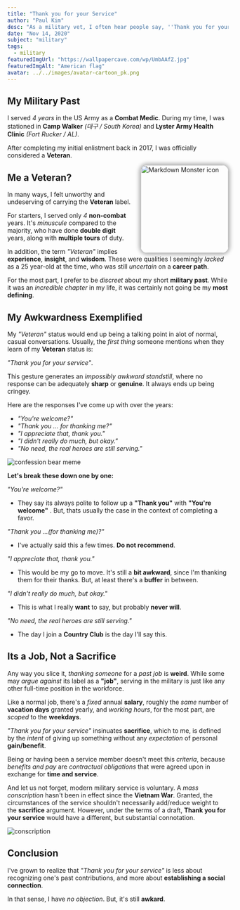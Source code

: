 ```yaml
---
title: "Thank you for your Service"
author: "Paul Kim"
desc: "As a military vet, I often hear people say, ''Thank you for your service''. I never know what to say in response."
date: "Nov 14, 2020"
subject: "military"
tags:
  - military
featuredImgUrl: "https://wallpapercave.com/wp/UmbAAfZ.jpg"
featuredImgAlt: "American flag"
avatar: ../../images/avatar-cartoon_pk.png
---
```


## My Military Past

I served _4 years_ in the US Army as a **Combat Medic**. During my time, I was stationed in **Camp Walker** _(대구 / South Korea)_ and **Lyster Army Health Clinic** _(Fort Rucker / AL)_.

After completing my initial enlistment back in 2017, I was officially considered a **Veteran**.

<img src="https://res.cloudinary.com/paulkim/image/upload/v1552393702/images/professional/army_photo.jpg"
     alt="Markdown Monster icon"
     style="float: right; margin-left: 20px; height: 200px; border-radius: 15px; box-shadow: 0 0 9px 4px #0000004a" />

## Me a Veteran?

In many ways, I felt unworthy and undeserving of carrying the **Veteran** label.

For starters, I served only _4_ **non-combat** years. It's _minuscule_ compared to the majority, who have done **double digit** years, along with **multiple tours** of duty.

In addition, the term _"Veteran"_ implies **experience**, **insight**, and **wisdom**. These were qualities I seemingly _lacked_ as a 25 year-old at the time, who was still _uncertain_ on a **career path**.

For the most part, I prefer to be _discreet_ about my short **military past**. While it was an _incredible chapter_ in my life, it was certainly not going be my **most defining**.

## My Awkwardness Exemplified

My _"Veteran"_ status would end up being a talking point in alot of normal, casual conversations. Usually, the _first thing_ someone mentions when they learn of my **Veteran** status is:

_"Thank you for your service"_.

This gesture generates an _impossibly awkward standstill_, where no response can be adequately **sharp** or **genuine**. It always ends up being cringey.

Here are the responses I've come up with over the years:

- _"You're welcome?"_
- _"Thank you ... for thanking me?"_
- _"I appreciate that, thank you."_
- _"I didn't really do much, but okay."_
- _"No need, the real heroes are still serving."_

![confession bear meme](https://i.imgflip.com/1v6tq8.jpg)

**Let's break these down one by one:**

_"You're welcome?"_

- They say its always polite to follow up a **"Thank you"** with **"You're welcome"** . But, thats usually the case in the context of completing a favor.

_"Thank you ...(for thanking me)?"_

- I've actually said this a few times. **Do not recommend**.

_"I appreciate that, thank you."_

- This would be my go to move. It's still a **bit awkward**, since I'm thanking them for their thanks. But, at least there's a **buffer** in between.

_"I didn't really do much, but okay."_

- This is what I really **want** to say, but probably **never will**.

_"No need, the real heroes are still serving."_

- The day I join a **Country Club** is the day I'll say this.

## Its a Job, Not a Sacrifice

Any way you slice it, _thanking someone_ for a _past job_ is **weird**. While some may _argue against_ its label as a **"job"**, serving in the military is just like any other full-time position in the workforce.

Like a normal job, there's a _fixed_ annual **salary**, roughly the _same_ number of **vacation days** granted yearly, and _working hours_, for the most part, are _scoped_ to the **weekdays**.

_"Thank you for your service"_ insinuates **sacrifice**, which to me, is defined by the _intent_ of giving up something without any _expectation_ of personal **gain/benefit**.

Being or having been a service member doesn't meet this _criteria_, because _benefits and pay_ are _contractual obligations_ that were agreed upon in exchange for **time and service**.

And let us not forget, modern military service is voluntary. A _mass conscription_ hasn't been in effect since the **Vietnam War**. Granted, the circumstances of the service shouldn't necessarily add/reduce weight to the **sacrifice** argument. However, under the terms of a draft, **Thank you for your service** would have a different, but substantial connotation.

![conscription](https://static1.squarespace.com/static/56eddde762cd9413e151ac92/570cb87b5bd33022b93a0272/5c4ae0794fa51a0af25d1882/1548590474437/conscription.jpg?format=1500w)

## Conclusion

I've grown to realize that _"Thank you for your service"_ is less about recognizing one's past contributions, and more about **establishing a social connection**.

In that sense, I have _no objection_. But, it's still **awkard**.
